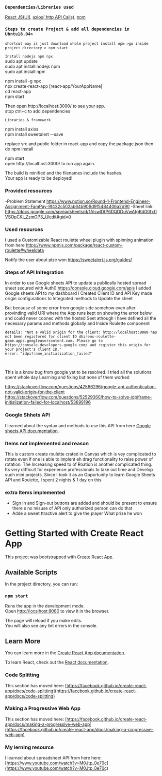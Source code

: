 ### `Dependencies/Libraries used `

[React JS(UI)](https://reactjs.org/docs/getting-started.html),
[axios( http API Calls)](https://www.npmjs.com/package/axios),
[npm](https://www.npmjs.com/)


### `Steps to create Project & add all dependencies in Ubntu18.04>`

`shortcut way is just download whole project install npm >go inside project directory > npm start`

`Install nodejs npm npx` <br>
sudo apt update<br>
sudo apt install nodejs npm<br>
sudo apt install npm<br>

npm install -g npx<br>
npx create-react-app [react-app/YourAppName]<br>
cd react-app<br>
npm start<br>

Then open http://localhost:3000/ to see your app.<br>
stop ctrl+c to add dependencies

`Libraries & framework` <br>

npm install axios<br>
npm install sweetalert --save <br>

replace src and public folder in react-app  and copy the package.json then do npm install<br>

npm start<br>
open http://localhost:3000/ to run app again.

The build is minified and the filenames include the hashes.<br>
Your app is ready to be deployed!


### Provided resources

-Problem Statement https://www.notion.so/Round-1-Frontend-Engineer-Assignment-FamPay-9f432c502ab64b909d9f5484406a2d90
-Sheet link   https://docs.google.com/spreadsheets/d/1AlswlDtP6DQDDuVwAfgKdG0fxfIVSOpCKi_ZzmOP3_U/edit#gid=0

### Used resources

I used a Customizable React roulette wheel plugin with spinning animation from here
https://www.npmjs.com/package/react-custom-roulette#wheeldata

Notify the user about pize won
https://sweetalert.js.org/guides/




### Steps of API Initegration

In order to use Google sheets API to update a publically hosted spread sheet secured with Auth0 https://console.cloud.google.com/apis 
I added Google sheets API to my dashboard
I Created Client ID and API Key made origin configurations to Integrated methods to Update the sheet <br>

But because of some error from google side somehow even after provinding valid URI where the App runs kept on showing the error below
and could never coonec with the hosted Seet athough I have defined all the necessary params and methods globally and Inside Roulette component

```
details: "Not a valid origin for the client: http://localhost:8080 has not been registered for client ID dhirens-roulette-game.apps.googleusercontent.com. Please go to https://console.developers.google.com/ and register this origin for your project's client ID."
error: "idpiframe_initialization_failed"
```
<br>

This is a know bug from google yet to be resolved. I tried all the solutions spent whole day Learning and fixing but none of them worked

https://stackoverflow.com/questions/42566296/google-api-authentication-not-valid-origin-for-the-client
https://stackoverflow.com/questions/52529360/how-to-solve-idpiframe-initialization-failed-for-localhost/53899196



### Google Shhets API

I learned about the syntax and methods to use this API from here
[Google sheets API documentation](https://developers.google.com/sheets/api/reference/rest/v4/spreadsheets.values/append).


### Items not implemented and reason

This is custom create roulette crated in Canvas which is vey complicated to rotate even if one is able to implent eh drag functionality 
to raise power of rotation. The Increasing speed to of Roation is another complicated thing.
Its very difficult for experience professionals to take out time and Develop such mini projects. 
Since I took it as an Opportunity to learn Google Sheets API and Roulette, I spent 2 nights & 1 day on this 


### extra Items implemented

- Sign In and Sign-out buttons are added and should be present to ensure there s no misuse of API only authorized person can do that
- Adde a sweet ttractive alert to give the player What prize he won


# Getting Started with Create React App

This project was bootstrapped with [Create React App](https://github.com/facebook/create-react-app).

## Available Scripts

In the project directory, you can run:

### `npm start`

Runs the app in the development mode.\
Open [http://localhost:8080](http://localhost:8080) to view it in the browser.

The page will reload if you make edits.\
You will also see any lint errors in the console.

## Learn More

You can learn more in the [Create React App documentation](https://facebook.github.io/create-react-app/docs/getting-started).

To learn React, check out the [React documentation](https://reactjs.org/).

### Code Splitting

This section has moved here: [https://facebook.github.io/create-react-app/docs/code-splitting](https://facebook.github.io/create-react-app/docs/code-splitting)


### Making a Progressive Web App

This section has moved here: [https://facebook.github.io/create-react-app/docs/making-a-progressive-web-app](https://facebook.github.io/create-react-app/docs/making-a-progressive-web-app)

### My lerning resource

I learned about spreadsheet API from here here: [https://www.youtube.com/watch?v=M0Jtp_0e70c](https://www.youtube.com/watch?v=M0Jtp_0e70c)
